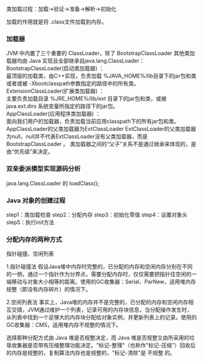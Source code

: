 类加载过程：加载->验证->准备->解析->初始化

加载的作用就是将 .class文件加载到内存。

### 加载器
JVM 中内置了三个重要的 ClassLoader，除了 BootstrapClassLoader 其他类加载器均由 Java 实现且全部继承自java.lang.ClassLoader：  
BootstrapClassLoader(启动类加载器) ：  
    最顶层的加载类，由C++实现，负责加载 %JAVA_HOME%/lib目录下的jar包和类或者或被 -Xbootclasspath参数指定的路径中的所有类。  
ExtensionClassLoader(扩展类加载器) ：  
    主要负责加载目录 %JRE_HOME%/lib/ext 目录下的jar包和类，或被 java.ext.dirs 系统变量所指定的路径下的jar包。  
AppClassLoader(应用程序类加载器) ：  
    面向我们用户的加载器，负责加载当前应用classpath下的所有jar包和类。   
AppClassLoader的父类加载器为ExtClassLoader ExtClassLoader的父类加载器为null，null并不代表ExtClassLoader没有父类加载器，而是 BootstrapClassLoader 。  类加载器之间的“父子”关系不是通过继承来体现的，是由“优先级”来决定。

### 双亲委派模型实现源码分析
java.lang.ClassLoader 的 loadClass();

###  Java 对象的创建过程
step1：类加载检查
step2：分配内存
step3：初始化零值
step4：设置对象头
step5：执行init方法

### 分配内存的两种方式
指针碰撞、空闲列表  

1.指针碰撞法
假设Java堆中内存时完整的，已分配的内存和空闲内存分别在不同的一侧，通过一个指针作为分界点，需要分配内存时，仅仅需要把指针往空闲的一端移动与对象大小相等的距离。使用的GC收集器：Serial、ParNew，适用堆内存规整（即没有内存碎片）的情况下。

2.空闲列表法
事实上，Java堆的内存并不是完整的，已分配的内存和空闲内存相互交错，JVM通过维护一个列表，记录可用的内存块信息，当分配操作发生时，从列表中找到一个足够大的内存块分配给对象实例，并更新列表上的记录。使用的GC收集器：CMS，适用堆内存不规整的情况下。

选择那种分配方式由 Java 堆是否规整决定，而 Java 堆是否规整又由所采用的垃圾收集器是否带有压缩整理功能决定。"标记-整理"（也称作"标记-压缩"）回收后的内存是规整的，复制算法内存也是规整的，"标记-清除"是 不规整 的。

  
